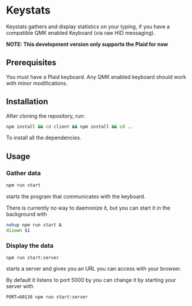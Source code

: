 # Keystats

Keystats gathers and display statistics on your typing, if you
have a compatible QMK enabled Keyboard (via raw HID messaging).

**NOTE: This development version only supports the Plaid for now**

## Prerequisites

You must have a Plaid keyboard. Any QMK enabled keyboard should
work with minor modifications.

## Installation

After cloning the repository, run:
```sh
npm install && cd client && npm install && cd ..
```
To install all the dependencies.

## Usage

### Gather data
```sh
npm run start
```
starts the program that communicates with the keyboard.

There is currently no way to daemonize it, but you can start it in the background
with
```sh
nohup npm run start &
disown $1
```

### Display the data
```
npm run start:server
```
starts a server and gives you an URL you can access with your browser.

By default it listens to port 5000 by you can change it by starting
your server with
```
PORT=60138 npm run start:server
```


